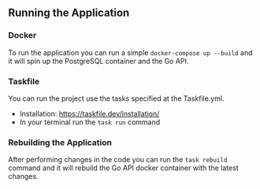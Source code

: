 
## Running the Application

### Docker

To run the application you can run a simple `docker-compose up --build` and it will spin up the PostgreSQL container and the Go API. 

### Taskfile

You can run the project use the tasks specified at the Taskfile.yml.

- Installation: https://taskfile.dev/installation/
- In your terminal run the `task run` command

### Rebuilding the Application

After performing changes in the code you can run the `task rebuild` command and it will rebuild the Go API docker container with the latest changes.

